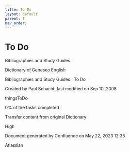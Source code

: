 ```yaml
---
title: To Do
layout: default
parent: T
nav_order:
---
```


# To Do

Bibliographies and Study Guides

Dictionary of Geneseo English

Bibliographies and Study Guides : To Do

Created by  Paul Schacht, last modified on Sep 10, 2008

thingsToDo

0% of the tasks completed

Transfer content from original Dictionary

High

Document generated by Confluence on May 22, 2023 12:35

Atlassian
